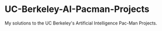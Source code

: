 # UC-Berkeley-AI-Pacman-Projects
My solutions to the UC Berkeley's Artificial Intelligence Pac-Man Projects.
